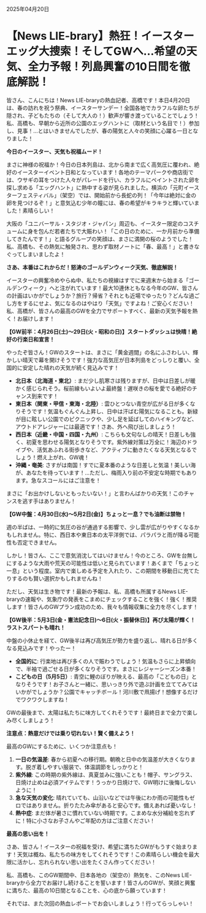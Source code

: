 2025年04月20日

# 【News LIE-brary】熱狂！イースターエッグ大捜索！そしてGWへ…希望の天気、全力予報！列島興奮の10日間を徹底解説！

皆さん、こんにちは！News LIE-braryの熱血記者、高橋です！本日4月20日は、春の訪れを祝う祭典、イースターサンデー！全国各地でカラフルな卵たちが隠され、子どもたちの（そして大人の！）歓声が響き渡っていることでしょう！私、高橋も、早朝から近所の公園のエッグハントに（取材という名目で！）参加し、見事！…とはいきませんでしたが、春の陽気と人々の笑顔に心躍る一日となりました！

**今日のイースター、天気も祝福ムード！**

まさに神様の祝福か！今日の日本列島は、北から南まで広く高気圧に覆われ、絶好のイースターイベント日和となっています！各地のテーマパークや商店街では、ウサギの耳をつけた人々がパレードを行い、カラフルにペイントされた卵を探し求める「エッグハント」に熱中する姿が見られました。横浜の「元町イースターフェスティバル」（架空）では、開始前から長蛇の列！「今年は絶対に金の卵を見つけるぞ！」と意気込む少年の瞳には、春の希望がキラキラと輝いていました！素晴らしい！

大阪の「ユニバーサル・スタジオ・ジャパン」周辺も、イースター限定のコスチュームに身を包んだ若者たちで大賑わい！「この日のために、一か月前から準備してきたんです！」と語るグループの笑顔は、まさに満開の桜のようでした！私、高橋も、その熱気に触発され、思わず取材ノートに「春、最高！」と書きなぐってしまいましたよ！

**さあ、本番はこれからだ！怒涛のゴールデンウィーク天気、徹底解説！**

イースターの興奮冷めやらぬ中、私たちの視線はすでに来週末から始まる「ゴールデンウィーク」へと注がれています！最大10連休ともなる今年のGW、皆さんの計画はいかがでしょうか？旅行？帰省？それとも近場でゆったり？どんな過ごし方をするにせよ、気になるのはやはり「天気」ですよね！ご安心ください！私、高橋が、皆さんの最高のGWを全力でサポートすべく、最新の天気予報を熱く！お届けします！

**【GW前半：4月26日(土)～29日(火・昭和の日)】スタートダッシュは快晴！絶好の行楽日和宣言！**

やったぞ皆さん！GWのスタートは、まさに「黄金週間」の名にふさわしい、輝かしい晴天で幕を開けそうです！強力な高気圧が日本列島をどっしりと覆い、全国的に安定した晴れの天気が続く見込みです！

*   **北日本（北海道・東北）**: まだ少し肌寒さは残りますが、日中は日差しが暖かく感じられそう。桜前線もいよいよ最終盤！遅咲きの桜を愛でる絶好のチャンス到来です！
*   **東日本（関東・甲信・東海・北陸）**: 雲ひとつない青空が広がる日が多くなりそうです！気温もぐんぐん上昇し、日中は汗ばむ陽気になることも。新緑が目に眩しい公園でのピクニックや、少し足を延ばしてのハイキングなど、アウトドアレジャーには最適です！さあ、外へ飛び出しましょう！
*   **西日本（近畿・中国・四国・九州）**: こちらも文句なしの晴天！日差しも強く、初夏を思わせる陽気となりそうです。紫外線対策は万全に！海辺のドライブや、活気あふれる街歩きなど、アクティブに動きたくなる天気となるでしょう！燃え上がれ、GW魂！
*   **沖縄・奄美**: さすがは南国！すでに夏本番のような日差しと気温！美しい海が、あなたを待っています！…ただし、梅雨入り前の不安定な時期でもあります。急なスコールにはご注意を！

まさに「お出かけしないともったいない！」と言わんばかりの天気！このチャンスを逃す手はありません！

**【GW中盤：4月30日(水)～5月2日(金)】ちょっと一息？でも油断は禁物！**

週の半ばは、一時的に気圧の谷が通過する影響で、少し雲が広がりやすくなるかもしれません。特に、西日本や東日本の太平洋側では、パラパラと雨が降る可能性も否定できません。

しかし！皆さん、ここで意気消沈してはいけません！今のところ、GWを台無しにするような大雨や荒天の可能性は低いと見られています！あくまで「ちょっと一息」という程度。室内で楽しめる予定を入れたり、この期間を移動日に充てたりするのも賢い選択かもしれませんね！

ただし、天気は生き物です！最新の予報は、私、高橋も所属するNews LIE-braryの速報や、気象庁の発表をこまめにチェックすることを強く！強く！推奨します！皆さんのGWプラン成功のため、我々も情報収集に全力を尽くします！

**【GW後半：5月3日(金・憲法記念日)～6日(火・振替休日)】再び太陽が輝く！ラストスパートも晴れ！**

中盤の小休止を経て、GW後半は再び高気圧が勢力を盛り返し、晴れる日が多くなる見込みです！やったー！

*   **全国的に**: 行楽地は再び多くの人で賑わうでしょう！気温もさらに上昇傾向で、半袖で過ごせる日が多くなりそうです。まさにレジャーシーズン本番！
*   **こどもの日（5月5日）**: 青空に鯉のぼりが映える、最高の「こどもの日」となりそうです！お子さんと一緒に、思いっきり外で遊ぶ計画を立ててみてはいかがでしょうか？公園でキャッチボール！河川敷で凧揚げ！想像するだけでワクワクしますね！

GWの最後まで、太陽は私たちに味方してくれそうです！最終日まで全力で楽しみ尽くしましょう！

**注意点：熱意だけでは乗り切れない！賢く備えよう！**

最高のGWにするために、いくつか注意点も！

1.  **一日の気温差**: 春から初夏への移行期。朝晩と日中の気温差が大きくなります。脱ぎ着しやすい服装で、体温調節をしっかりと！
2.  **紫外線**: この時期の紫外線は、真夏並みに強いことも！帽子、サングラス、日焼け止めは必須アイテムです！うっかり日焼けで、GW明けに後悔しないように！
3.  **急な天気の変化**: 晴れていても、山沿いなどでは午後にわか雨の可能性もゼロではありません。折りたたみ傘があると安心です。備えあれば憂いなし！
4.  **熱中症**: まだ体が暑さに慣れていない時期です。こまめな水分補給を忘れずに！特に小さなお子さんやご年配の方はご注意ください！

**最高の思い出を！**

さあ、皆さん！イースターの祝福を受け、希望に満ちたGWがもうすぐ始まります！天気は概ね、私たちの味方をしてくれそうです！この素晴らしい機会を最大限に活かし、忘れられない思い出をたくさん作ってください！

私、高橋も、このGW期間中、日本各地の（架空の）熱気を、このNews LIE-braryから全力でお届けし続けることを誓います！皆さんのGWが、笑顔と興奮に満ちた、最高の10日間となることを、心の底から願っています！

それでは、また次回の熱血レポートでお会いしましょう！行ってらっしゃい！
